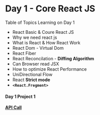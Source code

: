 # Day 1 - Core React JS

Table of Topics Learning on Day 1 
- React Basic & Coure React JS
- Why we need react js
- What is React & How React Work
- React Dom - Virtual Dom
- React Fiber
- React Reconcilation - **Diffing Algorithm**
- Can Browser read JSX
- How to optimize React Performance
- UniDirectional Flow
- React **Strict mode**
- **`<React.Fregment>`**


#### Day 1 Project 1

**[API Call](./day1-api-call/README.md)**